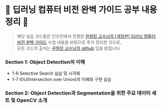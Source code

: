 # 🌱 딥러닝 컴퓨터 비전 완벽 가이드 공부 내용 정리 🌱

> 해당 실습 코드들은 인프런에서 진행한 [권철민 교수님의 [개정판] 딥러닝 컴퓨터 비전 완벽 가이드](https://www.inflearn.com/course/%EB%94%A5%EB%9F%AC%EB%8B%9D-%EC%BB%B4%ED%93%A8%ED%84%B0%EB%B9%84%EC%A0%84-%EC%99%84%EB%B2%BD%EA%B0%80%EC%9D%B4%EB%93%9C/dashboard) 수업 내용을 바탕으로 추가 정리한 것으로,  
> 모든 코드의 출처는 [권철민 교수님의 github](https://github.com/chulminkw/DLCV_New) 임을 밝힙니다.


### Section 1: Object Detection의 이해
- 1-6 Selective Search 실습 및 시각화
- 1-7 IOU(Intersection over Union)의 이해와 구현 실습


### Section 2: Object Detection과 Segmentation을 위한 주요 데이터 세트 및 OpenCV 소개
